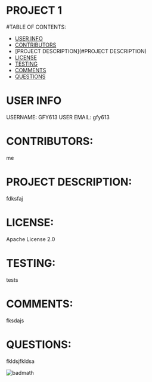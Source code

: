 

 # PROJECT 1


 #TABLE OF CONTENTS:
 * [USER INFO](#USERINFO)
 * [CONTRIBUTORS](#CONTRIBUTORS)
 * [PROJECT DESCRIPTION](#PROJECT DESCRIPTION)
 * [LICENSE](#LICENSE)
 * [TESTING](#TESTING)
 * [COMMENTS](#COMMENTS)
 * [QUESTIONS](#QUESTIONS)

 
 # USER INFO
  USERNAME: GFY613
  USER EMAIL: gfy613

 # CONTRIBUTORS:
 me


 # PROJECT DESCRIPTION:
 fdksfaj

 # LICENSE:
 Apache License 2.0

 # TESTING:
 tests

 # COMMENTS:
 fksdajs

 # QUESTIONS:
 fkldsjfkldsa

![badmath](https://img.shields.io/github/languages/top/gfy613/code_quiz)


 